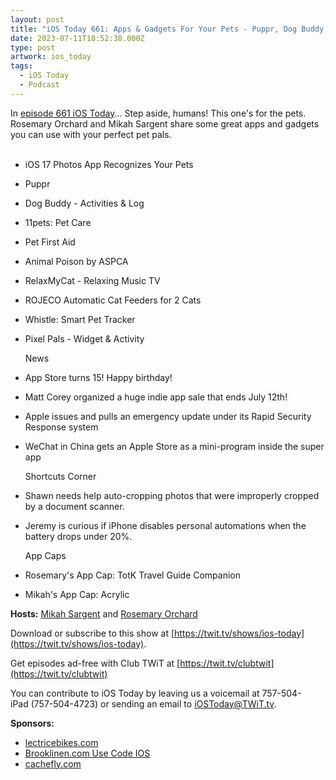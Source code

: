 ```yaml
---
layout: post
title: "iOS Today 661: Apps & Gadgets For Your Pets - Puppr, Dog Buddy, 11pets, Pet First Aid, Pixel Pals"
date: 2023-07-11T18:52:38.000Z
type: post
artwork: ios_today
tags:
  - iOS Today
  - Podcast
---
```

In [episode 661 iOS Today](https://twit.tv/shows/ios-today/episodes/661)...
Step aside, humans! This one's for the pets. Rosemary Orchard and Mikah Sargent share some great apps and gadgets you can use with your perfect pet pals.  
 

*   iOS 17 Photos App Recognizes Your Pets
*   Puppr
*   Dog Buddy - Activities & Log
*   11pets: Pet Care
*   Pet First Aid
*   Animal Poison by ASPCA
*   RelaxMyCat - Relaxing Music TV
*   ROJECO Automatic Cat Feeders for 2 Cats
*   Whistle: Smart Pet Tracker
*   Pixel Pals - Widget & Activity  
      
    News
*   App Store turns 15! Happy birthday!
*   Matt Corey organized a huge indie app sale that ends July 12th!
*   Apple issues and pulls an emergency update under its Rapid Security Response system
*   WeChat in China gets an Apple Store as a mini-program inside the super app  
      
    Shortcuts Corner
*   Shawn needs help auto-cropping photos that were improperly cropped by a document scanner.
*   Jeremy is curious if iPhone disables personal automations when the battery drops under 20%.  
      
    App Caps
*   Rosemary's App Cap: TotK Travel Guide Companion
*   Mikah's App Cap: Acrylic

**Hosts:** [Mikah Sargent](https://twit.tv/people/mikah-sargent) and [Rosemary Orchard](https://twit.tv/people/rosemary-orchard)

Download or subscribe to this show at [https://twit.tv/shows/ios-today](https://twit.tv/shows/ios-today).

Get episodes ad-free with Club TWiT at [https://twit.tv/clubtwit](https://twit.tv/clubtwit)

You can contribute to iOS Today by leaving us a voicemail at 757-504-iPad (757-504-4723) or sending an email to [iOSToday@TWiT.tv](mailto:iOSToday@TWiT.tv).

**Sponsors:**

*   [lectricebikes.com](http://lectricebikes.com)
*   [Brooklinen.com Use Code IOS](http://brooklinen.com)
*   [cachefly.com](https://cachefly.com)